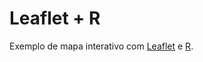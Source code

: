 # Leaflet + R

Exemplo de mapa interativo com [Leaflet](http://leafletjs.com) e [R](https://cran.r-project.org/).
